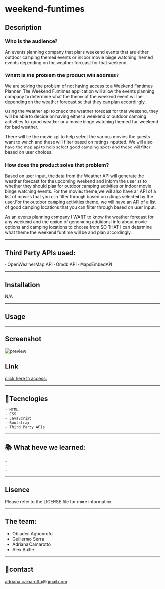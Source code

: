 # weekend-funtimes

## Description

### Who is the audience?

An events planning company that plans weekend events that are either outdoor
camping themed events or indoor movie binge watching themed events depending on the weather forecast for that weekend.

### Whatt is the problem the product will address?

We are solving the problem of not having access to a Weekend Funtimes
Planner. The Weekend Funtimes application will allow the events planning
company to determine what the theme of the weekend event will be depending on
the weather forecast so that they can plan accordingly.

Using the weather api to check the weather forecast for that weekend, they will be able to decide on having either a weekend of outdoor camping activities for good weather or a movie binge watching themed fun weekend for bad weather.

There will be the movie api to help select the various movies the guests want to watch and these will filter based on ratings inputted. We will also have the map api to help select good camping spots and these will filter based on user choices.
 
### How does the product solve that problem?

Based on user input, the data from the Weather API will generate the weather forecast for the upcoming weekend and inform the user as to whether they should plan for outdoor camping activities or indoor movie binge watching events. For the movies theme,we will also have an API of a list of movies that you can filter through based on ratings selected by the user.For the outdoor camping activities theme, we will have an API of a list of good camping locations that you can filter through based on user input.
 
As an events planning company
I WANT to know the weather forecast for any weekend and the option of generating additional info about movie options and camping locations to choose from 
SO THAT I can determine what theme the weekend funtime will be and plan
accordingly. 

---

## Third Party APIs used: 

· OpenWeatherMap API
· Omdb API
· MapsEmbedAPI

---

## Installation

N/A

---

## Usage

---

## Screenshot

![preview](./assets/.........png)
## Link

[click here to access:](https....)

---

## 🚀Tecnologies

    - HTML
    - CSS
    - JavaScript
    - Bootstrap
    - Third Party APIs

---

## 📚 What heve we learned: 

    - 
    -
    -

---

## Lisence

Please refer to the LICENSE file for more information.

---

## The team: 

- Obiaderi Agbonrofo
- Guillermo Serra
- Adriana Camarotto
- Alex Buttle

---

## 📧contact

adriana.camarotto@gmail.com
